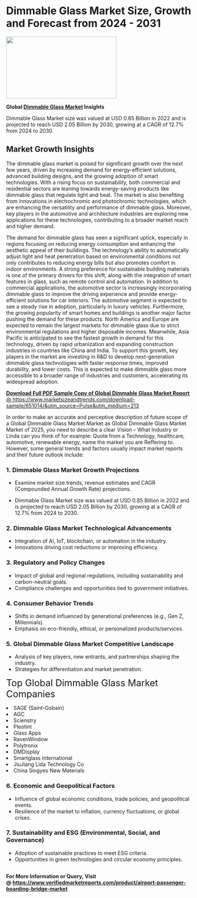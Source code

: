 <H1>Dimmable Glass Market Size, Growth and Forecast from 2024 - 2031</H1><img class="aligncenter size-medium wp-image-584254" src="https://thirdeyenews.in/wp-content/uploads/2024/09/Global-Market-Research-300x168.jpeg" alt="" width="300" height="168" /><p><strong>Global&nbsp;<a href="https://www.marketsizeandtrends.com/download-sample/651014/&amp;utm_source=Pulse&amp;utm_medium=213">Dimmable Glass Market</a> Insights</strong></p><p>Dimmable Glass Market size was valued at USD 0.85 Billion in 2022 and is projected to reach USD 2.05 Billion by 2030, growing at a CAGR of 12.7% from 2024 to 2030.</p><p><h2>Market Growth Insights</h2> <p>The dimmable glass market is poised for significant growth over the next few years, driven by increasing demand for energy-efficient solutions, advanced building designs, and the growing adoption of smart technologies. With a rising focus on sustainability, both commercial and residential sectors are leaning towards energy-saving products like dimmable glass that regulate light and heat. The market is also benefiting from innovations in electrochromic and photochromic technologies, which are enhancing the versatility and performance of dimmable glass. Moreover, key players in the automotive and architecture industries are exploring new applications for these technologies, contributing to a broader market reach and higher demand.</p> <p><a href="#"></a></p> <p>The demand for dimmable glass has seen a significant uptick, especially in regions focusing on reducing energy consumption and enhancing the aesthetic appeal of their buildings. The technology’s ability to automatically adjust light and heat penetration based on environmental conditions not only contributes to reducing energy bills but also promotes comfort in indoor environments. A strong preference for sustainable building materials is one of the primary drivers for this shift, along with the integration of smart features in glass, such as remote control and automation. In addition to commercial applications, the automotive sector is increasingly incorporating dimmable glass to improve the driving experience and provide energy-efficient solutions for car interiors. The automotive segment is expected to see a steady rise in adoption, particularly in luxury vehicles. Furthermore, the growing popularity of smart homes and buildings is another major factor pushing the demand for these products. North America and Europe are expected to remain the largest markets for dimmable glass due to strict environmental regulations and higher disposable incomes. Meanwhile, Asia Pacific is anticipated to see the fastest growth in demand for this technology, driven by rapid urbanization and expanding construction industries in countries like China and India. To support this growth, key players in the market are investing in R&D to develop next-generation dimmable glass technologies with faster response times, improved durability, and lower costs. This is expected to make dimmable glass more accessible to a broader range of industries and customers, accelerating its widespread adoption.</p> <p><a href="#"></p><p><span class=""><strong>Download Full PDF Sample Copy of Global Dimmable Glass Market Report</strong> @ <a href="https://www.marketsizeandtrends.com/download-sample/651014/&amp;utm_source=Pulse&amp;utm_medium=213" target="_blank">https://www.marketsizeandtrends.com/download-sample/651014/&amp;utm_source=Pulse&amp;utm_medium=213</a></span></p><p>In order to make an accurate and perceptive description of future scope of a Global&nbsp;Dimmable Glass Market Market as Global&nbsp;Dimmable Glass Market Market of 2025, you need to describe a clear Vision &ndash; What Industry or Linda can you think of for example: Quote from a Technology, healthcare, automotive, renewable energy, name the market you are Reffering to. However, some general trends and factors usually impact market reports and their future outlook include:</p><h3>1.&nbsp;<strong>Dimmable Glass Market Growth Projections</strong></h3><ul><li>Examine market size trends, revenue estimates and CAGR (Compounded Annual Growth Rate) projections.</li><li><p>Dimmable Glass Market size was valued at USD 0.85 Billion in 2022 and is projected to reach USD 2.05 Billion by 2030, growing at a CAGR of 12.7% from 2024 to 2030.</p></li></ul><h3>2.&nbsp;<strong>Dimmable Glass Market Technological Advancements</strong></h3><ul><li>Integration of AI, IoT, blockchain, or automation in the industry.</li><li>Innovations driving cost reductions or improving efficiency.</li></ul><h3>3.&nbsp;<strong>Regulatory and Policy Changes</strong></h3><ul><li>Impact of global and regional regulations, including sustainability and carbon-neutral goals.</li><li>Compliance challenges and opportunities tied to government initiatives.</li></ul><h3>4.&nbsp;<strong>Consumer Behavior Trends</strong></h3><ul><li>Shifts in demand influenced by generational preferences (e.g., Gen Z, Millennials).</li><li>Emphasis on eco-friendly, ethical, or personalized products/services.</li></ul><h3>5.&nbsp;<strong>Global Dimmable Glass Market Competitive Landscape</strong></h3><ul><li>Analysis of key players, new entrants, and partnerships shaping the industry.</li><li>Strategies for differentiation and market penetration.</li></ul><p data-pm-slice="1 1 []"><span style="color: inherit; font-family: inherit; font-size: 25px;">Top Global Dimmable Glass Market Companies</span></p><div class="" data-test-id=""><p><li>SAGE (Saint-Gobain)</li><li> AGC</li><li> Scienstry</li><li> Pleotint</li><li> Glass Apps</li><li> RavenWindow</li><li> Polytronix</li><li> DMDisplay</li><li> Smartglass International</li><li> JiuJiang Lida Technology Co</li><li> China Singyes New Materials</li></p></div><h3>6.&nbsp;<strong>Economic and Geopolitical Factors</strong></h3><ul><li>Influence of global economic conditions, trade policies, and geopolitical events.</li><li>Resilience of the market to inflation, currency fluctuations, or global crises.</li></ul><h3>7.&nbsp;<strong>Sustainability and ESG (Environmental, Social, and Governance)</strong></h3><ul><li>Adoption of sustainable practices to meet ESG criteria.</li><li>Opportunities in green technologies and circular economy principles.</li></ul><h2><strong style="font-size: 14px;">For More Information or Query, Visit @&nbsp;</strong><a style="background-color: #ffffff; font-size: 14px;" href="https://www.marketsizeandtrends.com/report/dimmable-glass-market/" target="_blank">https://www.verifiedmarketreports.com/product/airport-passenger-boarding-bridge-market</a></h2>
